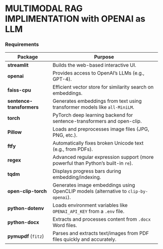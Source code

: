 # MULTIMODAL RAG IMPLIMENTATION with OPENAI as LLM

### Requirements 

| Package              | Purpose |
|----------------------|---------|
| **streamlit**        | Builds the web-based interactive UI. |
| **openai**           | Provides access to OpenAI’s LLMs (e.g., GPT-4). |
| **faiss-cpu**        | Efficient vector store for similarity search on embeddings. |
| **sentence-transformers** | Generates embeddings from text using transformer models like `all-MiniLM`. |
| **torch**            | PyTorch deep learning backend for sentence-transformers and open-clip. |
| **Pillow**           | Loads and preprocesses image files (JPG, PNG, etc.). |
| **ftfy**             | Automatically fixes broken Unicode text (e.g., from PDFs). |
| **regex**            | Advanced regular expression support (more powerful than Python’s built-in `re`). |
| **tqdm**             | Displays progress bars during embedding/indexing. |
| **open-clip-torch**  | Generates image embeddings using OpenCLIP models (alternative to `clip-by-openai`). |
| **python-dotenv**    | Loads environment variables like `OPENAI_API_KEY` from a `.env` file. |
| **python-docx**      | Extracts and processes content from `.docx` Word files. |
| **pymupdf** (`fitz`) | Parses and extracts text/images from PDF files quickly and accurately. |

